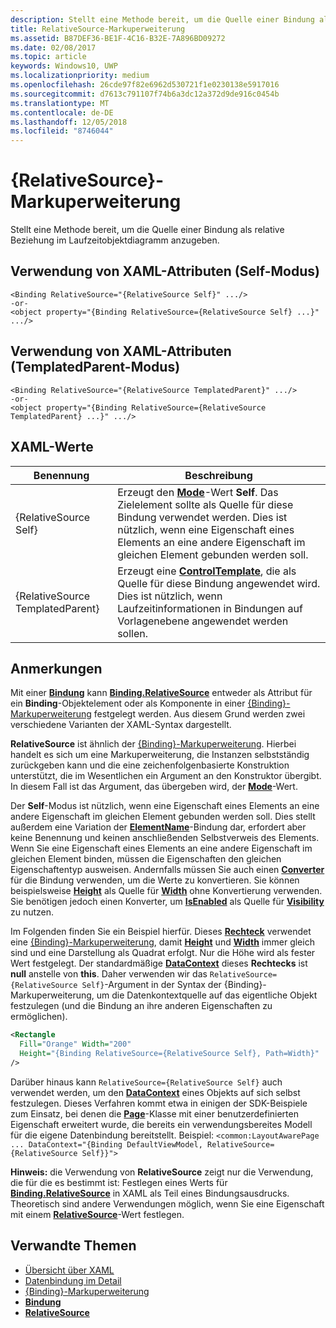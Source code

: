 ```yaml
---
description: Stellt eine Methode bereit, um die Quelle einer Bindung als relative Beziehung im Laufzeitobjektdiagramm anzugeben.
title: RelativeSource-Markuperweiterung
ms.assetid: B87DEF36-BE1F-4C16-B32E-7A896BD09272
ms.date: 02/08/2017
ms.topic: article
keywords: Windows10, UWP
ms.localizationpriority: medium
ms.openlocfilehash: 26cde97f82e6962d530721f1e0230138e5917016
ms.sourcegitcommit: d7613c791107f74b6a3dc12a372d9de916c0454b
ms.translationtype: MT
ms.contentlocale: de-DE
ms.lasthandoff: 12/05/2018
ms.locfileid: "8746044"
---
```

# <a name="relativesource-markup-extension"></a>{RelativeSource}-Markuperweiterung


Stellt eine Methode bereit, um die Quelle einer Bindung als relative Beziehung im Laufzeitobjektdiagramm anzugeben.

## <a name="xaml-attribute-usage-self-mode"></a>Verwendung von XAML-Attributen (Self-Modus)

``` syntax
<Binding RelativeSource="{RelativeSource Self}" .../>
-or-
<object property="{Binding RelativeSource={RelativeSource Self} ...}" .../>
```

## <a name="xaml-attribute-usage-templatedparent-mode"></a>Verwendung von XAML-Attributen (TemplatedParent-Modus)

``` syntax
<Binding RelativeSource="{RelativeSource TemplatedParent}" .../>
-or-
<object property="{Binding RelativeSource={RelativeSource TemplatedParent} ...}" .../>
```

## <a name="xaml-values"></a>XAML-Werte

| Benennung | Beschreibung |
|------|-------------|
| {RelativeSource Self} | Erzeugt den [<strong>Mode</strong>](https://msdn.microsoft.com/library/windows/apps/br209915)-Wert <strong>Self</strong>. Das Zielelement sollte als Quelle für diese Bindung verwendet werden. Dies ist nützlich, wenn eine Eigenschaft eines Elements an eine andere Eigenschaft im gleichen Element gebunden werden soll. |
| {RelativeSource TemplatedParent} | Erzeugt eine [<strong>ControlTemplate</strong>](https://msdn.microsoft.com/library/windows/apps/br209391), die als Quelle für diese Bindung angewendet wird. Dies ist nützlich, wenn Laufzeitinformationen in Bindungen auf Vorlagenebene angewendet werden sollen. | 

## <a name="remarks"></a>Anmerkungen

Mit einer [**Bindung**](https://msdn.microsoft.com/library/windows/apps/br209820) kann [**Binding.RelativeSource**](https://msdn.microsoft.com/library/windows/apps/br209831) entweder als Attribut für ein **Binding**-Objektelement oder als Komponente in einer [{Binding}-Markuperweiterung](binding-markup-extension.md) festgelegt werden. Aus diesem Grund werden zwei verschiedene Varianten der XAML-Syntax dargestellt.

**RelativeSource** ist ähnlich der [{Binding}-Markuperweiterung](binding-markup-extension.md).  Hierbei handelt es sich um eine Markuperweiterung, die Instanzen selbstständig zurückgeben kann und die eine zeichenfolgenbasierte Konstruktion unterstützt, die im Wesentlichen ein Argument an den Konstruktor übergibt. In diesem Fall ist das Argument, das übergeben wird, der [**Mode**](https://msdn.microsoft.com/library/windows/apps/br209915)-Wert.

Der **Self**-Modus ist nützlich, wenn eine Eigenschaft eines Elements an eine andere Eigenschaft im gleichen Element gebunden werden soll. Dies stellt außerdem eine Variation der [**ElementName**](https://msdn.microsoft.com/library/windows/apps/br209828)-Bindung dar, erfordert aber keine Benennung und keinen anschließenden Selbstverweis des Elements. Wenn Sie eine Eigenschaft eines Elements an eine andere Eigenschaft im gleichen Element binden, müssen die Eigenschaften den gleichen Eigenschaftentyp ausweisen. Andernfalls müssen Sie auch einen [**Converter**](https://msdn.microsoft.com/library/windows/apps/br209826) für die Bindung verwenden, um die Werte zu konvertieren. Sie können beispielsweise [**Height**](/uwp/api/Windows.UI.Xaml.FrameworkElement.Height) als Quelle für [**Width**](/uwp/api/Windows.UI.Xaml.FrameworkElement.Width) ohne Konvertierung verwenden. Sie benötigen jedoch einen Konverter, um [**IsEnabled**](https://msdn.microsoft.com/library/windows/apps/br209419) als Quelle für [**Visibility**](https://msdn.microsoft.com/library/windows/apps/br209006) zu nutzen.

Im Folgenden finden Sie ein Beispiel hierfür. Dieses [**Rechteck**](/uwp/api/Windows.UI.Xaml.Shapes.Rectangle) verwendet eine [{Binding}-Markuperweiterung](binding-markup-extension.md), damit [**Height**](/uwp/api/Windows.UI.Xaml.FrameworkElement.Height) und [**Width**](/uwp/api/Windows.UI.Xaml.FrameworkElement.Width) immer gleich sind und eine Darstellung als Quadrat erfolgt. Nur die Höhe wird als fester Wert festgelegt. Der standardmäßige [**DataContext**](https://msdn.microsoft.com/library/windows/apps/br208713) dieses **Rechtecks** ist **null** anstelle von **this**. Daher verwenden wir das `RelativeSource={RelativeSource Self}`-Argument in der Syntax der {Binding}-Markuperweiterung, um die Datenkontextquelle auf das eigentliche Objekt festzulegen (und die Bindung an ihre anderen Eigenschaften zu ermöglichen).

```XML
<Rectangle
  Fill="Orange" Width="200"
  Height="{Binding RelativeSource={RelativeSource Self}, Path=Width}"
/>
```

Darüber hinaus kann `RelativeSource={RelativeSource Self}` auch verwendet werden, um den [**DataContext**](https://msdn.microsoft.com/library/windows/apps/br208713) eines Objekts auf sich selbst festzulegen.  Dieses Verfahren kommt etwa in einigen der SDK-Beispiele zum Einsatz, bei denen die [**Page**](https://msdn.microsoft.com/library/windows/apps/br227503)-Klasse mit einer benutzerdefinierten Eigenschaft erweitert wurde, die bereits ein verwendungsbereites Modell für die eigene Datenbindung bereitstellt. Beispiel: `<common:LayoutAwarePage ... DataContext="{Binding DefaultViewModel, RelativeSource={RelativeSource Self}}">`

**Hinweis:** die Verwendung von **RelativeSource** zeigt nur die Verwendung, die für die es bestimmt ist: Festlegen eines Werts für [**Binding.RelativeSource**](https://msdn.microsoft.com/library/windows/apps/br209831) in XAML als Teil eines Bindungsausdrucks. Theoretisch sind andere Verwendungen möglich, wenn Sie eine Eigenschaft mit einem [**RelativeSource**](https://msdn.microsoft.com/library/windows/apps/br209913)-Wert festlegen.

## <a name="related-topics"></a>Verwandte Themen

* [Übersicht über XAML](xaml-overview.md)
* [Datenbindung im Detail](https://msdn.microsoft.com/library/windows/apps/mt210946)
* [{Binding}-Markuperweiterung](binding-markup-extension.md)
* [**Bindung**](https://msdn.microsoft.com/library/windows/apps/br209820)
* [**RelativeSource**](https://msdn.microsoft.com/library/windows/apps/br209913)

